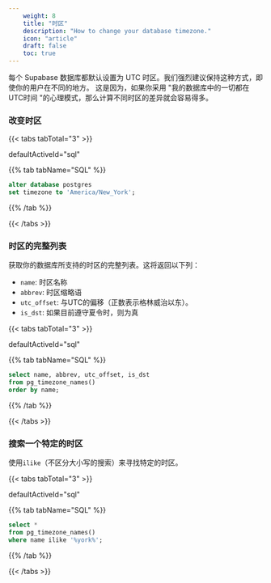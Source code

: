 ```yaml
---
    weight: 8
    title: "时区"
    description: "How to change your database timezone."
    icon: "article"
    draft: false
    toc: true
---
```


每个 Supabase 数据库都默认设置为 UTC 时区。我们强烈建议保持这种方式，即使你的用户在不同的地方。
这是因为，如果你采用 "我的数据库中的一切都在UTC时间 "的心理模式，那么计算不同时区的差异就会容易得多。

### 改变时区

{{< tabs tabTotal="3" >}}

  
  
  
  defaultActiveId="sql"
>
{{% tab tabName="SQL" %}}



```sql
alter database postgres
set timezone to 'America/New_York';
```



{{% /tab %}}

{{< /tabs >}}

### 时区的完整列表

获取你的数据库所支持的时区的完整列表。这将返回以下列：

- `name`: 时区名称
- `abbrev`: 时区缩略语
- `utc_offset`: 与UTC的偏移（正数表示格林威治以东）。
- `is_dst`: 如果目前遵守夏令时，则为真

{{< tabs tabTotal="3" >}}

  
  
  
  defaultActiveId="sql"
>
{{% tab tabName="SQL" %}}



```sql
select name, abbrev, utc_offset, is_dst
from pg_timezone_names()
order by name;
```



{{% /tab %}}

{{< /tabs >}}

### 搜索一个特定的时区

使用`ilike`（不区分大小写的搜索）来寻找特定的时区。

{{< tabs tabTotal="3" >}}

  
  
  
  defaultActiveId="sql"
>
{{% tab tabName="SQL" %}}



```sql
select *
from pg_timezone_names()
where name ilike '%york%';
```



{{% /tab %}}

{{< /tabs >}}


